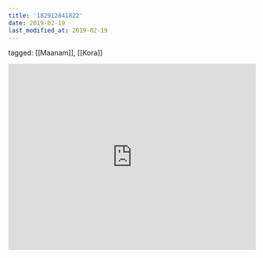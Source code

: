 ```yaml
---
title: '182912841822'
date: 2019-02-19
last_modified_at: 2019-02-19
---
```

tagged: [[Maanam]], [[Kora]]
<iframe allow="accelerometer; autoplay; clipboard-write; encrypted-media; gyroscope; picture-in-picture" allowfullscreen="" frameborder="0" height="375" id="youtube_iframe" src="https://www.youtube.com/embed/3Skn4vxU9cA?feature=oembed&amp;enablejsapi=1&amp;origin=https://safe.txmblr.com&amp;wmode=opaque" width="500"></iframe>